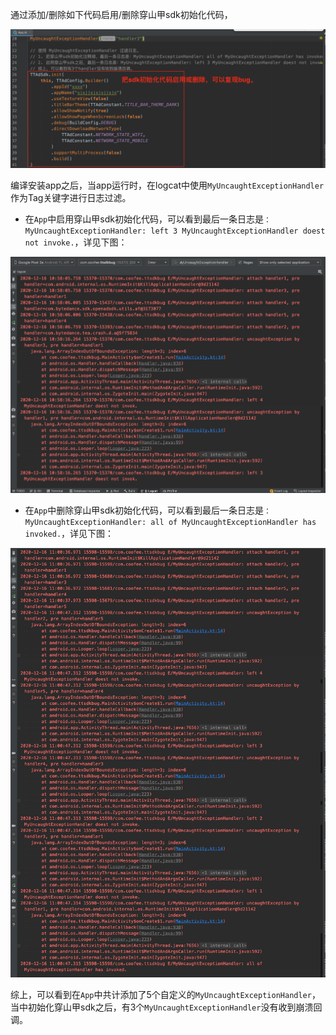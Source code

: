 
通过添加/删除如下代码启用/删除穿山甲sdk初始化代码，

![](doc/ttsdk_bug_reproduce.png)

编译安装app之后，当app运行时，在logcat中使用`MyUncaughtExceptionHandler`作为Tag关键字进行日志过滤。

* 在`App`中启用穿山甲sdk初始化代码，可以看到最后一条日志是`：MyUncaughtExceptionHandler: left 3 MyUncaughtExceptionHandler doest not invoke.`，详见下图：

![](doc/ttsdk_cause_thread_uncaught_exception_handler_not_invoke.png)


* 在`App`中删除穿山甲sdk初始化代码，可以看到最后一条日志是`：MyUncaughtExceptionHandler: all of MyUncaughtExceptionHandler has invoked.`，详见下图：

![](doc/thread_uncaught_exception_handler_chain.png)

综上，可以看到在`App`中共计添加了5个自定义的`MyUncaughtExceptionHandler`，当中初始化穿山甲sdk之后，有3个`MyUncaughtExceptionHandler`没有收到崩溃回调。



